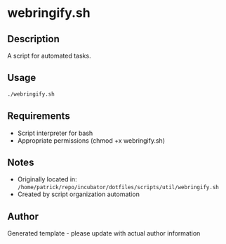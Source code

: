 # webringify.sh

## Description
A script for automated tasks.

## Usage
```bash
./webringify.sh
```

## Requirements
- Script interpreter for bash
- Appropriate permissions (chmod +x webringify.sh)

## Notes
- Originally located in: `/home/patrick/repo/incubator/dotfiles/scripts/util/webringify.sh`
- Created by script organization automation

## Author
Generated template - please update with actual author information
